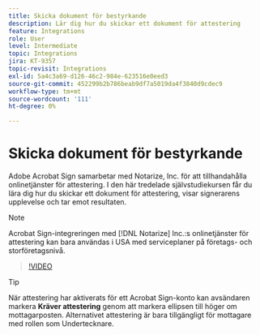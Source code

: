 ```yaml
---
title: Skicka dokument för bestyrkande
description: Lär dig hur du skickar ett dokument för attestering
feature: Integrations
role: User
level: Intermediate
topic: Integrations
jira: KT-9357
topic-revisit: Integrations
exl-id: 5a4c3a69-d126-46c2-984e-623516e0eed3
source-git-commit: 452299b2b786beab9df7a5019da4f3840d9cdec9
workflow-type: tm+mt
source-wordcount: '111'
ht-degree: 0%

---
```


# Skicka dokument för bestyrkande

Adobe Acrobat Sign samarbetar med Notarize, Inc. för att tillhandahålla onlinetjänster för attestering. I den här tredelade självstudiekursen får du lära dig hur du skickar ett dokument för attestering, visar signerarens upplevelse och tar emot resultaten.

>[!NOTE]
>
>Acrobat Sign-integreringen med [!DNL Notarize] Inc.:s onlinetjänster för attestering kan bara användas i USA med serviceplaner på företags- och storföretagsnivå.

>[!VIDEO](https://video.tv.adobe.com/v/341029?quality=12&learn=on&hidetitle=true)

>[!TIP]
>
>När attestering har aktiverats för ett Acrobat Sign-konto kan avsändaren markera **Kräver attestering** genom att markera ellipsen till höger om mottagarposten. Alternativet attestering är bara tillgängligt för mottagare med rollen som Undertecknare.
